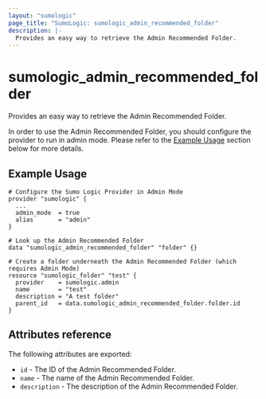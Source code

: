 ```yaml
---
layout: "sumologic"
page_title: "SumoLogic: sumologic_admin_recommended_folder"
description: |-
  Provides an easy way to retrieve the Admin Recommended Folder.
---
```


# sumologic_admin_recommended_folder
Provides an easy way to retrieve the Admin Recommended Folder.

In order to use the Admin Recommended Folder, you should configure the provider to run in admin mode.
Please refer to the [Example Usage](#example-usage) section below for more details. 

## Example Usage
```hcl
# Configure the Sumo Logic Provider in Admin Mode
provider "sumologic" {
  ...
  admin_mode  = true
  alias       = "admin"
}

# Look up the Admin Recommended Folder
data "sumologic_admin_recommended_folder" "folder" {}

# Create a folder underneath the Admin Recommended Folder (which requires Admin Mode)
resource "sumologic_folder" "test" {
  provider    = sumologic.admin
  name        = "test"
  description = "A test folder"
  parent_id   = data.sumologic_admin_recommended_folder.folder.id
}
```


## Attributes reference

The following attributes are exported:

- `id` - The ID of the Admin Recommended Folder.
- `name` - The name of the Admin Recommended Folder.
- `description` - The description of the Admin Recommended Folder.



